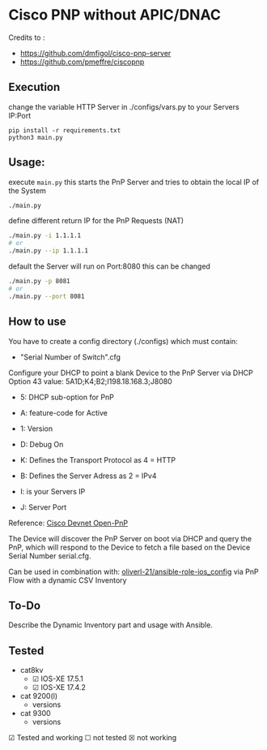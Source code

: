 # Cisco PNP without APIC/DNAC

Credits to : 
- https://github.com/dmfigol/cisco-pnp-server
- https://github.com/pmeffre/ciscopnp

## Execution
change the variable HTTP Server in ./configs/vars.py to your Servers IP:Port

```shell
pip install -r requirements.txt
python3 main.py
```
## Usage:

execute `main.py` this starts the PnP Server and tries to obtain the local IP of the System

```sh
./main.py

```

define different return IP for the PnP Requests (NAT)
```sh
./main.py -i 1.1.1.1
# or
./main.py --ip 1.1.1.1
```
default the Server will run on Port:8080 this can be changed
```sh
./main.py -p 8081
# or
./main.py --port 8081
```

## How to use

You have to create a config directory (./configs) which must contain:

 - "Serial Number of Switch".cfg

Configure your DHCP to point a blank Device to the PnP Server via DHCP Option 43 value: 5A1D;K4;B2;I198.18.168.3;J8080

- 5: DHCP sub-option for PnP
- A: feature-code for Active
- 1: Version
- D: Debug On

- K: Defines the Transport Protocol as 4 = HTTP
- B: Defines the Server Adress as 2 = IPv4
- I: is your Servers IP
- J: Server Port

Reference: [Cisco Devnet Open-PnP](https://developer.cisco.com/site/open-plug-n-play/learn/learn-open-pnp-protocol/)

The Device will discover the PnP Server on boot via DHCP and query the PnP, which will respond to the Device to fetch a file based on the Device Serial Number serial.cfg.

Can be used in combination with: [oliverl-21/ansible-role-ios_config](https://github.com/oliverl-21/ansible-role-ios_config) via PnP Flow with a dynamic CSV Inventory

## To-Do

Describe the Dynamic Inventory part and usage with Ansible.

## Tested

- cat8kv
  - &#9745; IOS-XE 17.5.1
  - &#9745; IOS-XE 17.4.2
- cat 9200(l)
  - versions
- cat 9300
  - versions

&#9745; Tested and working
&#9744; not tested
&#9746; not working
